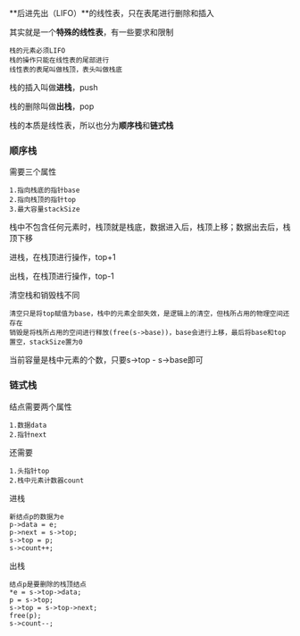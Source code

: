 **后进先出（LIFO）**的线性表，只在表尾进行删除和插入

其实就是一个**特殊的线性表**，有一些要求和限制

	栈的元素必须LIFO
	栈的操作只能在线性表的尾部进行
	线性表的表尾叫做栈顶，表头叫做栈底

栈的插入叫做**进栈**，push

栈的删除叫做**出栈**，pop

栈的本质是线性表，所以也分为**顺序栈**和**链式栈**

### 顺序栈
需要三个属性

	1.指向栈底的指针base
	2.指向栈顶的指针top
	3.最大容量stackSize
	
栈中不包含任何元素时，栈顶就是栈底，数据进入后，栈顶上移；数据出去后，栈顶下移

进栈，在栈顶进行操作，top+1

出栈，在栈顶进行操作，top-1

清空栈和销毁栈不同

	清空只是将top赋值为base，栈中的元素全部失效，是逻辑上的清空，但栈所占用的物理空间还存在
	销毁是将栈所占用的空间进行释放(free(s->base))，base会进行上移，最后将base和top置空，stackSize置为0

当前容量是栈中元素的个数，只要s->top - s->base即可

### 链式栈
结点需要两个属性

	1.数据data
	2.指针next

还需要

	1.头指针top
	2.栈中元素计数器count
	
进栈

	新结点p的数据为e
	p->data = e;
	p->next = s->top;
	s->top = p;
	s->count++;
	
出栈

	结点p是要删除的栈顶结点
	*e = s->top->data;
	p = s->top;
	s->top = s->top->next;
	free(p);
	s->count--;

	



